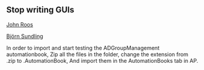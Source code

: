 ## Stop writing GUIs

[John Roos](https://twitter.com/JohnmRoos)

[Björn Sundling](https://twitter.com/bjompen)

In order to import and start testing the ADGroupManagement automationbook,
Zip all the files in the folder, change the extension from .zip to .AutomationBook,
And import them in the AutomationBooks tab in AP.
